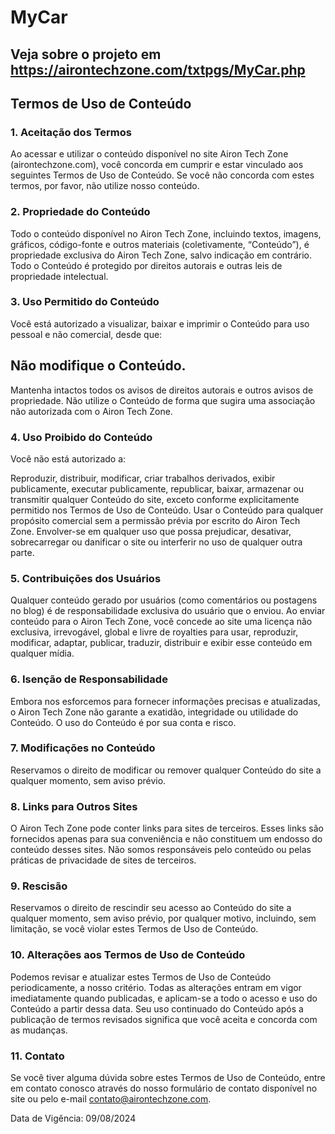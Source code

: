 # MyCar

## Veja sobre o projeto em https://airontechzone.com/txtpgs/MyCar.php

## Termos de Uso de Conteúdo

### 1. Aceitação dos Termos
Ao acessar e utilizar o conteúdo disponível no site Airon Tech Zone (airontechzone.com), você concorda em cumprir e estar vinculado aos seguintes Termos de Uso de Conteúdo. Se você não concorda com estes termos, por favor, não utilize nosso conteúdo.

### 2. Propriedade do Conteúdo
Todo o conteúdo disponível no Airon Tech Zone, incluindo textos, imagens, gráficos, código-fonte e outros materiais (coletivamente, “Conteúdo”), é propriedade exclusiva do Airon Tech Zone, salvo indicação em contrário. Todo o Conteúdo é protegido por direitos autorais e outras leis de propriedade intelectual.

### 3. Uso Permitido do Conteúdo
Você está autorizado a visualizar, baixar e imprimir o Conteúdo para uso pessoal e não comercial, desde que:

## Não modifique o Conteúdo.
Mantenha intactos todos os avisos de direitos autorais e outros avisos de propriedade.
Não utilize o Conteúdo de forma que sugira uma associação não autorizada com o Airon Tech Zone.

### 4. Uso Proibido do Conteúdo
Você não está autorizado a:

Reproduzir, distribuir, modificar, criar trabalhos derivados, exibir publicamente, executar publicamente, republicar, baixar, armazenar ou transmitir qualquer Conteúdo do site, exceto conforme explicitamente permitido nos Termos de Uso de Conteúdo.
Usar o Conteúdo para qualquer propósito comercial sem a permissão prévia por escrito do Airon Tech Zone.
Envolver-se em qualquer uso que possa prejudicar, desativar, sobrecarregar ou danificar o site ou interferir no uso de qualquer outra parte.

### 5. Contribuições dos Usuários
Qualquer conteúdo gerado por usuários (como comentários ou postagens no blog) é de responsabilidade exclusiva do usuário que o enviou. Ao enviar conteúdo para o Airon Tech Zone, você concede ao site uma licença não exclusiva, irrevogável, global e livre de royalties para usar, reproduzir, modificar, adaptar, publicar, traduzir, distribuir e exibir esse conteúdo em qualquer mídia.

### 6. Isenção de Responsabilidade
Embora nos esforcemos para fornecer informações precisas e atualizadas, o Airon Tech Zone não garante a exatidão, integridade ou utilidade do Conteúdo. O uso do Conteúdo é por sua conta e risco.

### 7. Modificações no Conteúdo
Reservamos o direito de modificar ou remover qualquer Conteúdo do site a qualquer momento, sem aviso prévio.

### 8. Links para Outros Sites
O Airon Tech Zone pode conter links para sites de terceiros. Esses links são fornecidos apenas para sua conveniência e não constituem um endosso do conteúdo desses sites. Não somos responsáveis pelo conteúdo ou pelas práticas de privacidade de sites de terceiros.

### 9. Rescisão
Reservamos o direito de rescindir seu acesso ao Conteúdo do site a qualquer momento, sem aviso prévio, por qualquer motivo, incluindo, sem limitação, se você violar estes Termos de Uso de Conteúdo.

### 10. Alterações aos Termos de Uso de Conteúdo
Podemos revisar e atualizar estes Termos de Uso de Conteúdo periodicamente, a nosso critério. Todas as alterações entram em vigor imediatamente quando publicadas, e aplicam-se a todo o acesso e uso do Conteúdo a partir dessa data. Seu uso continuado do Conteúdo após a publicação de termos revisados significa que você aceita e concorda com as mudanças.

### 11. Contato
Se você tiver alguma dúvida sobre estes Termos de Uso de Conteúdo, entre em contato conosco através do nosso formulário de contato disponível no site ou pelo e-mail contato@airontechzone.com.


Data de Vigência: 09/08/2024
